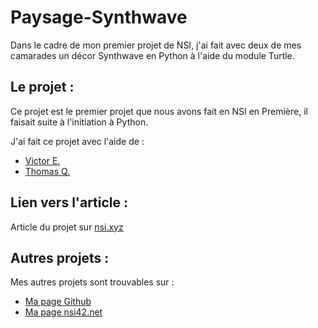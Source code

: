 # Paysage-Synthwave

Dans le cadre de mon premier projet de NSI, j'ai fait avec deux de mes camarades un décor Synthwave en Python à l'aide du module Turtle.

## Le projet :

Ce projet est le premier projet que nous avons fait en NSI en Première, il faisait suite à l'initiation à Python.

J'ai fait ce projet avec l'aide de :

* [Victor E.](https://nsi42.net/089/)
* [Thomas Q.](https://nsi42.net/102/)

## Lien vers l'article :

Article du projet sur [nsi.xyz](https://nsi.xyz/?p=7611)

## Autres projets :

Mes autres projets sont trouvables sur :
 * [Ma page Github](https://github.com/R0baiyn)
 * [Ma page nsi42.net](https://nsi42.net/085/)
